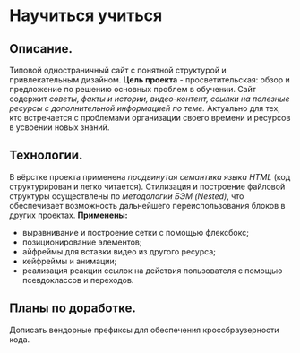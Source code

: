 # Научиться учиться

## Описание.
Типовой одностраничный сайт с понятной структурой и привлекательным дизайном. **Цель проекта** - просветительская: обзор и предложение по решению основных проблем в обучении. Сайт содержит *советы, факты и истории, видео-контент, ссылки на полезные ресурсы с дополнительной информацией по теме.* Актуально для тех, кто встречается с проблемами организации своего времени и ресурсов в усвоении новых знаний.

## Технологии.
В вёрстке проекта применена *продвинутая семантика языка HTML* (код структурирован и легко читается). Стилизация и построение файловой структуры осуществлены по *методологии БЭМ (Nested)*, что обеспечивает возможность дальнейшего переиспользования блоков в других проектах.
**Применены:**
- выравнивание и построение сетки с помощью флексбокс;
- позиционирование элементов;
- айфреймы для вставки видео из другого ресурса;
- кейфреймы и анимации;
- реализация реакции ссылок на действия пользователя с помощью псевдоклассов и переходов.

## Планы по доработке.
Дописать вендорные префиксы для обеспечения кроссбраузерности кода.